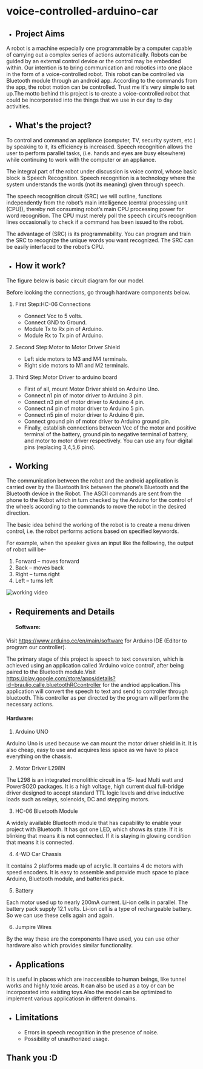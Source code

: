 # voice-controlled-arduino-car


- ## Project Aims

A robot is a machine especially one programmable by a computer capable of carrying out a complex series of actions automatically. Robots can be guided by an external control device or the control may be embedded within. Our intention is to bring communication and robotics into one place in the form of a voice-controlled robot. This robot can be controlled via Bluetooth module through an android app. According to the commands from the app, the robot motion can be controlled.
Trust me it's very simple to set up.The motto behind this project is to create a voice-controlled robot that could be incorporated into the things that we use in our day to day activities.





- ## What's the project?

To control and command an appliance (computer, TV, security system, etc.) by speaking to it, its efficiency is increased. Speech recognition allows the user to perform parallel tasks, (i.e. hands and eyes are busy elsewhere) while continuing to work with the computer or an appliance.

The integral part of the robot under discussion is voice control, whose basic block is Speech Recognition. Speech recognition is a technology where the system understands the words (not its meaning) given through speech.

The speech recognition circuit (SRC) we will outline, functions independently from the robot’s main intelligence (central processing unit (CPU)), thereby not consuming robot’s main CPU processing power for word recognition. The CPU must merely poll the speech circuit’s recognition lines occasionally to check if a command has been issued to the robot.

The advantage of (SRC) is its programmability. You can program and train the SRC to recognize the unique words you want recognized. The SRC can be easily interfaced to the robot’s CPU.





- ## How it work?

The figure below is basic circuit diagram for our model.





Before looking the connections, go through hardware components below.

1. First Step:HC-06 Connections
    * Connect Vcc to 5 volts.
    * Connect GND to Ground.
    * Module Tx to Rx pin of Arduino. 
    * Module Rx to Tx pin of Arduino.

2. Second Step:Motor to Motor Driver Shield
    * Left side motors to M3 and M4 terminals.
    * Right side motors to M1 and M2 terminals.
    
3. Third Step:Motor Driver to arduino board
    * First of all, mount Motor Driver shield on Arduino Uno.
    * Connect n1 pin of motor driver to Arduino 3 pin.
    * Connect n3 pin of motor driver to Arduino 4 pin.
    * Connect n4 pin of motor driver to Arduino 5 pin.
    * Connect n5 pin of motor driver to Arduino 6 pin.
    * Connect ground pin of motor driver to Arduino ground pin.
    * Finally, establish connections between Vcc of the motor and positive terminal of the battery, ground pin to negative       terminal of battery, and motor to motor driver respectively.
    You can use any four digital pins (replacing 3,4,5,6 pins).

- ## Working

The communication between the robot and the android application is carried over by the Bluetooth link between the phone’s Bluetooth and the Bluetooth device in the Robot. The ASCII commands are sent from the phone to the Robot which in turn checked by the Arduino for the control of the wheels according to the commands to move the robot in the desired direction.

The basic idea behind the working of the robot is to create a menu driven control, i.e. the robot performs actions based on specified keywords.

For example, when the speaker gives an input like the following, the output of robot will be-

1. Forward – moves forward
2. Back – moves back
3. Right – turns right
4. Left – turns left

![working video](test.gif)

- ## Requirements and Details
    
  #### Software:
  
Visit https://www.arduino.cc/en/main/software for Arduino IDE (Editor to program our controller).
      
The primary stage of this project is speech to text conversion, which is achieved using an application called ‘Arduino voice control’, after being paired to the Bluetooth module.Visit https://play.google.com/store/apps/details?id=braulio.calle.bluetoothRCcontroller for the andriod application.This application will convert the speech to text and send to controller through bluetooth. This controller as per directed by the program will perform the necessary actions.
  
  #### Hardware:
  
  1. Arduino UNO
  
Arduino Uno is used because we can mount the motor driver shield in it. It is also cheap, easy to use and acquires less  space as we have to place everything on the chassis.



  2. Motor Driver L298N
  
The L298 is an integrated monolithic circuit in a 15- lead Multi watt and PowerSO20 packages. It is a high voltage, high current dual full-bridge driver designed to accept standard TTL logic levels and drive inductive loads such as relays, solenoids, DC and stepping motors.



  3. HC-06 Bluetooth Module
  
A widely available Bluetooth module that has capability to enable your project with Bluetooth. It has got one LED, which shows its state. If it is blinking that means it is not connected. If it is staying in glowing condition that means it is connected. 


  4. 4-WD Car Chassis
  
It contains 2 platforms made up of acrylic. It contains 4 dc motors with speed encoders. It is easy to assemble and provide much space to place Arduino, Bluetooth module, and batteries pack.



  5. Battery
  
Each motor used up to nearly 200mA current. Li-ion cells in parallel. The battery pack supply 12.1 volts.  Li-ion cell is a type of rechargeable battery. So we can use these cells again and again.



  6. Jumpire Wires



By the way these are the components I have used, you can use other hardware also which provides similar functionality.
  
- ## Applications

It is useful in places which are inaccessible to human beings, like tunnel works and highly toxic areas. It can also be used as a toy or can be incorporated into existing toys.Also the model can be optimized to implement various applicatiosn in different domains.

- ## Limitations

    * Errors in speech recognition in the presence of noise.
    * Possibility of unauthorized usage.
    


## Thank you :D





  
  


